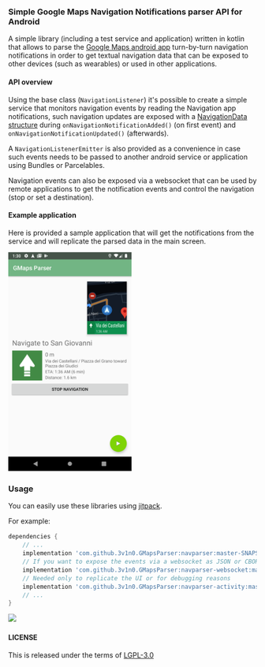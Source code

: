 ### Simple Google Maps Navigation Notifications parser API for Android

A simple library (including a test service and application) written in kotlin
that allows to parse the [Google Maps android app](https://play.google.com/store/apps/details?id=com.google.android.apps.maps)
turn-by-turn navigation notifications in order to get textual navigation data
that can be exposed to other devices (such as wearables) or used in other
applications.

#### API overview

Using the base class (`NavigationListener`) it's possible to create a simple service that monitors
navigation events by reading the Navigation app notifications, such navigation updates are exposed
with a [NavigationData structure](navparser/src/main/java/me/trevi/navparser/lib/NavigationData.kt)
during `onNavigationNotificationAdded()` (on first event) and `onNavigationNotificationUpdated()`
(afterwards).

A `NavigationListenerEmitter` is also provided as a convenience in case such events needs to be
passed to another android service or application using Bundles or Parcelables.

Navigation events can also be exposed via a websocket that can be used by remote applications to
get the notification events and control the navigation (stop or set a destination).

#### Example application

Here is provided a sample application that will get the notifications from the
service and will replicate the parsed data in the main screen.

<img src="screenshot/Screenshot_1601854256.png" alt="Screenshot" width="250">


### Usage

You can easily use these libraries using [jitpack](https://jitpack.io/#3v1n0/GMapsParser/).

For example:

```gradle
dependencies {
    // ...
    implementation 'com.github.3v1n0.GMapsParser:navparser:master-SNAPSHOT'
    // If you want to expose the events via a websocket as JSON or CBOR events
    implementation 'com.github.3v1n0.GMapsParser:navparser-websocket:master-SNAPSHOT'
    // Needed only to replicate the UI or for debugging reasons
    implementation 'com.github.3v1n0.GMapsParser:navparser-activity:master-SNAPSHOT'
    // ...
}
```

[![](https://jitpack.io/v/3v1n0/GMapsParser.svg)](https://jitpack.io/#3v1n0/GMapsParser)


#### LICENSE

This is released under the terms of [LGPL-3.0](LICENSE.md)
